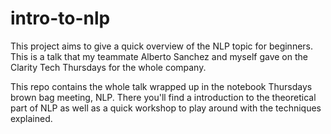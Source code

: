 # intro-to-nlp

This project aims to give a quick overview of the NLP topic for beginners. This is a talk that my teammate Alberto Sanchez and myself gave 
on the Clarity Tech Thursdays for the whole company.

This repo contains the whole talk wrapped up in the notebook Thursdays brown bag meeting, NLP. There you'll find a introduction 
to the theoretical part of NLP as well as a quick workshop to play around with the techniques explained.
 

 